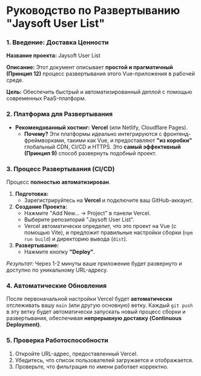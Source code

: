 # Руководство по Развертыванию "Jaysoft User List"

### 1. Введение: Доставка Ценности

**Название проекта:** Jaysoft User List

**Описание:** Этот документ описывает **простой и прагматичный (Принцип 12)** процесс развертывания этого Vue-приложения в рабочей среде.

**Цель:** Обеспечить быстрый и автоматизированный деплой с помощью современных PaaS-платформ.

### 2. Платформа для Развертывания

*   **Рекомендованный хостинг:** **Vercel** (или Netlify, Cloudflare Pages).
    *   **Почему?** Эти платформы идеально интегрируются с фронтенд-фреймворками, такими как Vue, и предоставляют **"из коробки"** глобальный CDN, CI/CD и HTTPS. Это **самый эффективный (Принцип 9)** способ развернуть подобный проект.

### 3. Процесс Развертывания (CI/CD)

Процесс **полностью автоматизирован**.

1.  **Подготовка:**
    *   Зарегистрируйтесь на **Vercel** и подключите ваш GitHub-аккаунт.
2.  **Создание Проекта:**
    *   Нажмите "Add New... -> Project" в панели Vercel.
    *   Выберите репозиторий "Jaysoft User List".
    *   Vercel автоматически определит, что это проект на Vue (с помощью Vite), и предложит правильные настройки сборки (`npm run build`) и директорию вывода (`dist`).
3.  **Развертывание:**
    *   Нажмите кнопку **"Deploy"**.

*Результат:* Через 1-2 минуты ваше приложение будет развернуто и доступно по уникальному URL-адресу.

### 4. Автоматические Обновления

После первоначальной настройки Vercel будет **автоматически** отслеживать вашу `main` (или другую основную) ветку. Каждый `git push` в эту ветку будет автоматически запускать новый процесс сборки и развертывания, обеспечивая **непрерывную доставку (Continuous Deployment)**.

### 5. Проверка Работоспособности

1.  Откройте URL-адрес, предоставленный Vercel.
2.  Убедитесь, что список пользователей загружается и отображается.
3.  Проверьте, что фильтрация по имени работает корректно.